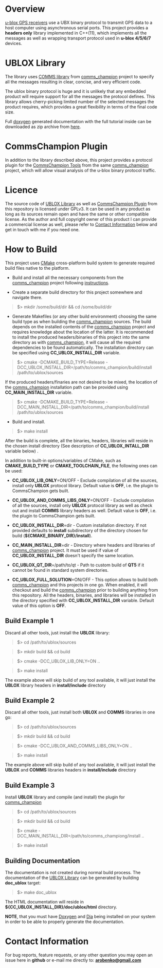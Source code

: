 # Overview
[u-blox GPS receivers](https://www.u-blox.com/en/position-time)
use a UBX binary protocol to transmit GPS data to a host computer using
asynchronous serial ports. This project provides a **headers only** library
implemented in C++(11), which implements all the messages as well as wrapping 
transport protocol used in **u-blox 4/5/6/7** devices.

# UBLOX Library
The library uses [COMMS library](https://github.com/arobenko/comms_champion#comms-library)
from [comms_champion](https://github.com/arobenko/comms_champion) project 
to specify all the messages resulting in clear, concise,
and very efficient code.

The ublox binary protocol is huge and it is unlikely that any embedded product
will require support for all the messages the protocol defines. This library
allows cherry-picking limited number of the selected messages the product requires,
which provides a great flexibility in terms of the final code size.

Full [doxygen](www.doxygen.org) generated documentation with the full tutorial inside can be
downloaded as zip archive from [here](https://dl.dropboxusercontent.com/u/46999418/ublox/doc_ublox.zip).

# CommsChampion Plugin
In addition to the library described above, this project provides a protocol
plugin for the [CommsChampion Tools](https://github.com/arobenko/comms_champion#commschampion-tools)
from the same [comms_champion](https://github.com/arobenko/comms_champion) project,
which will allow visual analysis of the u-blox binary protocol traffic.

# Licence
The source code of [UBLOX Library](#ublox-library) as well as [CommsChampion Plugin](#commschampion-plugin) 
from this repository is licensed under GPLv3. 
It can be used in any product as long as its sources remain open and
have the same or other compatible license. As the author and full copyright
owner of this product I can provide a commercial license as well, please refer
to [Contact Information](#contact-information) below and get in touch with
me if you need one.

# How to Build
This project uses [CMake](https://cmake.org) cross-platform build system to
generate required build files native to the platform.

- Build and install all the necessary components from the 
[comms_champion](https://github.com/arobenko/comms_champion) project following
[instructions](https://github.com/arobenko/comms_champion#how-to-build).

- Create a separate build directory for this project somewhere and navigate there.

>$> mkdir /some/build/dir && cd /some/build/dir

- Generate Makefiles (or any other build environment) choosing the same build type
as when building the [comms_champion](https://github.com/arobenko/comms_champion)
sources. The build depends on the installed contents of the 
[comms_champion](https://github.com/arobenko/comms_champion) project
and requires knowledge about the location of the latter. It is recommended to
install the produced headers/binaries of this project into the same directory
as with [comms_champion](https://github.com/arobenko/comms_champion), it will cause
all the required dependencies to be found automatically. The installation
directory can be specified using **CC_UBLOX_INSTALL_DIR** variable.

>$> cmake -DCMAKE_BUILD_TYPE=Release -DCC_UBLOX_INSTALL_DIR=/path/to/comms_champion/build/install /path/to/ublox/sources

If the produced headers/finaries are not desired to be mixed, the location
of the [comms_champion](https://github.com/arobenko/comms_champion)
installation path can be provided using **CC_MAIN_INSTALL_DIR** variable.

>$> cmake -DCMAKE_BUILD_TYPE=Release -DCC_MAIN_INSTALL_DIR=/path/to/comms_champion/build/install /path/to/ublox/sources

- Build and install.

>$> make install

After the build is complete, all the binaries, headers, libraries will reside
in the chosen install directory (See description of **CC_UBLOX_INTALL_DIR** variable below) .

In addition to built-in options/variables of CMake, such as **CMAKE_BUILD_TYPE** or
**CMAKE_TOOLCHAIN_FILE**, the following ones can be used:

- **CC_UBLOX_LIB_ONLY**=ON/OFF - Exclude compilation of all the sources, install only
**UBLOX** protocol library. Default value is **OFF**, i.e. the plugin to CommsChampion gets built.

- **CC_UBLOX_AND_COMMS_LIBS_ONLY**=ON/OFF - Exclude compilation of all the sources, install only
**UBLOX** protocol library as well as check out and install **COMMS** library headers
as well. Default value is **OFF**, i.e. the plugin to CommsChampion gets built.

- **CC_UBLOX_INSTALL_DIR**=dir - Custom installation directory. If not provided defaults to
**install** subdirectory of the directory chosen for build (**${CMAKE_BINARY_DIR}/install**). 

- **CC_MAIN_INSTALL_DIR**=dir - Directory where headers and libraries of 
[comms_champion](https://github.com/arobenko/comms_champion) project. It must
be used if value of **CC_UBLOX_INSTALL_DIR** doesn't specify the same location.

- **CC_UBLOX_QT_DIR**=/path/to/qt - Path to custom build of **QT5** if it cannot be
found in standard system directories.

- **CC_UBLOX_FULL_SOLUTION**=ON/OFF - This option allows to build both
[comms_champion](https://github.com/arobenko/comms_champion) and this projects
in one go. When enabled, it will checkout and build the 
[comms_champion](https://github.com/arobenko/comms_champion) prior to building
anything from this repository. All the headers, binaries, and libraries will
be installed in the directory specified with **CC_UBLOX_INSTALL_DIR** variable. 
Default value of this option is **OFF**.

## Build Example 1 
Discard all other tools, just install the **UBLOX** library:

>$> cd /path/to/ublox/sources

>$> mkdir build && cd build

>$> cmake -DCC_UBLOX_LIB_ONLY=ON ..

>$> make install 

The example above will skip build of any tool available, it will just install 
the **UBLOX** library headers in **install/include** directory

## Build Example 2
Discard all other tools, just install both **UBLOX** and **COMMS** libraries in one go:

>$> cd /path/to/ublox/sources

>$> mkdir build && cd build

>$> cmake -DCC_UBLOX_AND_COMMS_LIBS_ONLY=ON ..

>$> make install 

The example above will skip build of any tool available, it will just install 
the **UBLOX** and **COMMS** libraries headers in **install/include** directory

## Build Example 3
Install **UBLOX** library and compile (and install) the plugin for [comms_champion](https://github.com/arobenko/comms_champion)

>$> cd /path/to/ublox/sources

>$> mkdir build && cd build

>$> cmake -DCC_MAIN_INSTALL_DIR=/path/to/comms_championg/install ..

>$> make install 

## Building Documentation
The documentation is not created during normal build process. The documentation of
the [UBLOX Library](#ublox-library) can be generated by building **doc_ublox**
target:
 
>$> make doc_ublox

The HTML documentation will reside in **${CC_UBLOX_INSTALL_DIR}/doc/ublox/html** 
directory.

**NOTE**, that you must have 
[Doxygen](www.doxygen.org) 
and [Dia](https://wiki.gnome.org/Apps/Dia) 
being installed on your system in order to be able to properly generate the 
documentation.

# Contact Information
For bug reports, feature requests, or any other question you may open an issue
here in **github** or e-mail me directly to: **arobenko@gmail.com**

